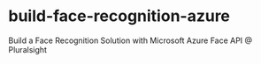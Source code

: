 # build-face-recognition-azure
Build a Face Recognition Solution with Microsoft Azure Face API @ Pluralsight
